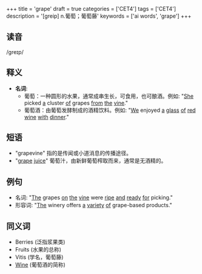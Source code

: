 +++
title = 'grape'
draft = true
categories = ['CET4']
tags = ['CET4']
description = '[greip] n.葡萄；葡萄藤'
keywords = ['ai words', 'grape']
+++

## 读音
/ɡreɪp/

## 释义
- **名词**:
   - 葡萄：一种圆形的水果，通常成串生长，可食用，也可酿酒。例如: "[She](/post/she/) picked [a](/post/a/) cluster [of](/post/of/) grapes [from](/post/from/) [the](/post/the/) [vine](/post/vine/)."
   - 葡萄酒：由葡萄发酵制成的酒精饮料。例如: "[We](/post/we/) enjoyed [a](/post/a/) [glass](/post/glass/) [of](/post/of/) [red](/post/red/) [wine](/post/wine/) [with](/post/with/) [dinner](/post/dinner/)."

## 短语
- "grapevine" 指的是传闻或小道消息的传播途径。
- "[grape](/post/grape/) [juice](/post/juice/)" 葡萄汁，由新鲜葡萄榨取而来，通常是无酒精的。

## 例句
- 名词: "[The](/post/the/) grapes [on](/post/on/) [the](/post/the/) [vine](/post/vine/) were [ripe](/post/ripe/) [and](/post/and/) [ready](/post/ready/) [for](/post/for/) picking."
- 形容词: "[The](/post/the/) winery offers [a](/post/a/) [variety](/post/variety/) [of](/post/of/) grape-based products."

## 同义词
- Berries (泛指浆果类)
- Fruits (水果的总称)
- Vitis (学名，葡萄藤)
- [Wine](/post/wine/) (葡萄酒的简称)
